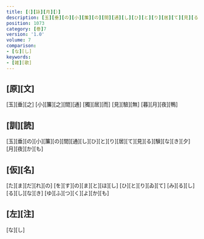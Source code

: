 ```yaml
---
title: [（][詠][月][）]
description: [玉][垂][の][小][簾][の][間][通][し][ひ][と][り][居][て][見][る][験][な][き][夕][月][夜][か][も]
position: 1073
category: [巻]7
version: '1.0'
volume: 7
comparison:
- [な][し]
keywords:
- [雑][歌]
---
```


## [原][文]

[玉][垂][之] [小][簾][之][間][通] [獨][居][而] [見][驗][無] [暮][月][夜][鴨]

## [訓][読]

[玉][垂][の][小][簾][の][間][通][し][ひ][と][り][居][て][見][る][験][な][き][夕][月][夜][か][も]

## [仮][名]

[た][ま][だ][れ][の] [を][す][の][ま][と][ほ][し] [ひ][と][り][ゐ][て] [み][る][し][る][し][な][き] [ゆ][ふ][つ][く][よ][か][も]

## [左][注]

[な][し]
